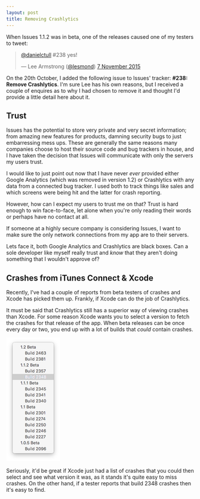 ```yaml
---
layout: post
title: Removing Crashlytics
---
```


When Issues 1.1.2 was in beta, one of the releases caused one of my testers to tweet:

<blockquote class="twitter-tweet" lang="en"><p lang="und" dir="ltr"><a href="https://twitter.com/danielctull">@danielctull</a> #238 yes!</p>&mdash; Lee Armstrong (<a href="https://twitter.com/lesmond">@lesmond</a>) <a href="https://twitter.com/lesmond/status/662897418724339712">7 November 2015</a></blockquote>

On the 20th October, I added the following issue to Issues' tracker: **#238: Remove Crashlytics**. I'm sure Lee has his own reasons, but I received a couple of enquires as to why I had chosen to remove it and thought I'd provide a little detail here about it.

## Trust

Issues has the potential to store very private and very secret information; from amazing new features for products, damning security bugs to just embarressing mess ups. These are generally the same reasons many companies choose to host their source code and bug trackers in house, and I have taken the decision that Issues will communicate with only the servers my users trust.

I would like to just point out now that I have never *ever* provided either Google Analytics (which was removed in version 1.2) or Crashlytics with any data from a connected bug tracker. I used both to track things like sales and which screens were being hit and the latter for crash reporting.

However, how can I expect my users to trust me on that? Trust is hard enough to win face-to-face, let alone when you're only reading their words or perhaps have no contact at all.

If someone at a highly secure company is considering Issues, I want to make sure the only network connections from my app are to their servers.

Lets face it, both Google Analytics and Crashlytics are black boxes. Can a sole developer like myself really trust and *know* that they aren't doing something that I wouldn't approve of?

## Crashes from iTunes Connect & Xcode 

Recently, I've had a couple of reports from beta testers of crashes and Xcode has picked them up. Frankly, if Xcode can do the job of Crashlytics.

It must be said that Crashlytics still has a superior way of viewing crashes than Xcode. For some reason Xcode wants you to select a version to fetch the crashes for that release of the app. When beta releases can be once every day or two, you end up with a lot of builds that *could* contain crashes.

<img class="aligncenter" src="/images/2015-11-16-removing-crashlytics/1.png" alt="Many different builds in Xcode's build list" width="144" height="330" />

Seriously, it'd be great if Xcode just had a list of crashes that you could then select and see what version it was, as it stands it's quite easy to miss crashes. On the other hand, if a tester reports that build 2348 crashes then it's easy to find.
